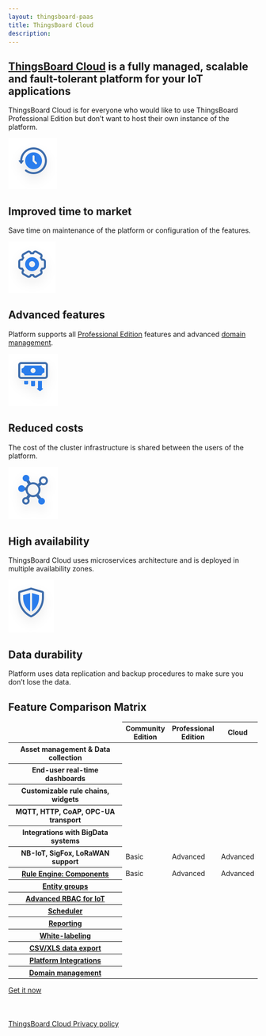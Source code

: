 ```yaml
---
layout: thingsboard-paas
title: ThingsBoard Cloud
description:
---
```


<div id="background">
<div class="main"></div><div class="small1"></div><div class="small2"></div><div class="small3"></div><div class="small4"></div><div class="bottom"></div><div class="small5"></div>
</div>
<section id="tb-customers">
	<main>
		<a href="/industries/telecom/#tmobile"><object data="https://img.thingsboard.io/customers/clear/t-mobile.svg" aria-label="T-mobile logo"></object></a>
      <a href="https://www.bosch.com/"><object data="https://img.thingsboard.io/customers/clear/bosch.svg" aria-label="Bosch logo"></object></a>
      <a href="https://www.prosegur.com/"><object data="https://img.thingsboard.io/customers/clear/prosegur.svg" aria-label="Prosegur logo"></object></a>
      <a href="https://www.engie.sk/en/kontakt"><object data="https://img.thingsboard.io/customers/clear/engie.svg" aria-label="Engie logo"></object></a>
      <a href="/industries/smart-energy/#circutor"><object data="https://img.thingsboard.io/customers/clear/circutor.svg" aria-label="Circutor logo"></object></a>
      <a href="/industries/telecom/#tektelic"><object data="https://img.thingsboard.io/customers/clear/tektelic.svg" aria-label="Tektelic logo"></object></a>
	</main>
</section>
<section id="intro">
	<main>
		<h1 class="intro_title"><a href="what-is-thingsboard-cloud/">ThingsBoard Cloud</a> is a fully managed, scalable and fault-tolerant platform for your IoT applications</h1>
		<div id="labeling">
      <p>ThingsBoard Cloud is for everyone who would like to use ThingsBoard Professional Edition but don’t want to host their own instance of the platform.</p>
		</div>
      <div id="cards" class="row">
        <div class="col-lg-6">
          <div>
            <img src="/images/paas/improved-time.svg" alt="Improved time to market" width="98" height="103">
            <h2>Improved time to market</h2>
            <p>Save time on maintenance of the platform or configuration of the features.</p>
          </div>
        </div>
        <div class="col-lg-6">
          <div>
            <img src="/images/paas/advanced-features.svg" alt="Advanced features" width="96" height="104">
            <h2>Advanced features</h2>
            <p>Platform supports all <a href="/products/thingsboard-pe/">Professional Edition</a> features and advanced <a href="/products/paas/domains/">domain management</a>.</p>
          </div>
        </div>
        <div class="col-lg-6">
          <div>
            <img src="/images/paas/reduced-costs.svg" alt="Reduced costs" width="100" height="106">
            <h2>Reduced costs</h2>
            <p>The cost of the cluster infrastructure is shared between the users of the platform.</p>
          </div>
        </div>
        <div class="col-lg-6">
          <div>
            <img src="/images/paas/high-availability.svg" alt="High availability" width="100" height="106">
            <h2>High availability</h2>
            <p>ThingsBoard Cloud uses microservices architecture and is deployed in multiple availability zones.</p>
          </div>
        </div>
        <div class="col-lg-6">
          <div>
            <img src="/images/paas/data-durability.svg" alt="Data durability" width="92" height="106">
            <h2>Data durability</h2>
            <p>Platform uses data replication and backup procedures to make sure you don’t lose the data.</p>
          </div>
        </div>
      </div>
	</main>
</section>
<section id="matrix">
	<main>
    <div id="backg-matrix">
      <div class="community"><div class="coln"><div class="head"></div></div></div>
      <div class="prof"><div class="coln"><div class="head"></div></div></div>
      <div class="cloud"><div class="coln"><div class="head"></div></div></div>
    </div>
    <h2>Feature Comparison Matrix</h2>
    <table>
      <thead>
        <tr>
          <td></td>
          <th>Community<br>Edition</th>
          <th>Professional<br>Edition</th>
          <th>Cloud</th>
        </tr>
      </thead>
      <tbody>
        <tr>
          <th>Asset management & Data collection</th>
          <td><i class="fa fa-check"></i></td>
          <td><i class="fa fa-check"></i></td>
          <td><i class="fa fa-check"></i></td>
        </tr>
        <tr>
          <th>End-user real-time dashboards</th>
          <td><i class="fa fa-check"></i></td>
          <td><i class="fa fa-check"></i></td>
          <td><i class="fa fa-check"></i></td>
        </tr>
        <tr>
          <th>Customizable rule chains, widgets</th>
          <td><i class="fa fa-check"></i></td>
          <td><i class="fa fa-check"></i></td>
          <td><i class="fa fa-check"></i></td>
        </tr>
        <tr>
          <th>MQTT, HTTP, CoAP, OPC-UA transport</th>
          <td><i class="fa fa-check"></i></td>
          <td><i class="fa fa-check"></i></td>
          <td><i class="fa fa-check"></i></td>
        </tr>
        <tr>
          <th>Integrations with BigData systems</th>
          <td><i class="fa fa-check"></i></td>
          <td><i class="fa fa-check"></i></td>
          <td><i class="fa fa-check"></i></td>
        </tr>
        <tr>
          <th>NB-IoT, SigFox, LoRaWAN support</th>
          <td>Basic</td>
          <td>Advanced</td>
          <td>Advanced</td>
        </tr>
        <tr>
          <th><a href="/docs/user-guide/rule-engine-2-0/overview/">Rule Engine: Components<span class="faq-icon"></span></a></th>
          <td>Basic</td>
          <td>Advanced</td>
          <td>Advanced</td>
        </tr>
        <tr>
          <th><a href="/docs/user-guide/groups/">Entity groups<span class="faq-icon"></span></a></th>
          <td><i class="fa fa-times disabled"></i></td>
          <td><i class="fa fa-check"></i></td>
          <td><i class="fa fa-check"></i></td>
        </tr>
        <tr>
          <th><a href="/docs/user-guide/rbac/">Advanced RBAC for IoT<span class="faq-icon"></span></a></th>
          <td><i class="fa fa-times disabled"></i></td>
          <td><i class="fa fa-check"></i></td>
          <td><i class="fa fa-check"></i></td>
        </tr>
        <tr>
          <th><a href="/docs/user-guide/scheduler/">Scheduler<span class="faq-icon"></span></a></th>
          <td><i class="fa fa-times disabled"></i></td>
          <td><i class="fa fa-check"></i></td>
          <td><i class="fa fa-check"></i></td>
        </tr>
        <tr>
          <th><a href="/docs/user-guide/reporting/">Reporting<span class="faq-icon"></span></a></th>
          <td><i class="fa fa-times disabled"></i></td>
          <td><i class="fa fa-check"></i></td>
          <td><i class="fa fa-check"></i></td>
        </tr>
        <tr>
          <th><a href="/docs/user-guide/white-labeling/">White-labeling<span class="faq-icon"></span></a></th>
          <td><i class="fa fa-times disabled"></i></td>
          <td><i class="fa fa-check"></i></td>
          <td><i class="fa fa-check"></i></td>
        </tr>
        <tr>
          <th><a href="/docs/user-guide/csv-xls-data-export/">CSV/XLS data export<span class="faq-icon"></span></a></th>
          <td><i class="fa fa-times disabled"></i></td>
          <td><i class="fa fa-check"></i></td>
          <td><i class="fa fa-check"></i></td>
        </tr>
        <tr>
          <th><a href="/docs/user-guide/integrations/">Platform Integrations<span class="faq-icon"></span></a></th>
          <td><i class="fa fa-times disabled"></i></td>
          <td><i class="fa fa-check"></i></td>
          <td><i class="fa fa-check"></i></td>
        </tr>
        <tr>
          <th><a href="/products/paas/domains/">Domain management<span class="faq-icon"></span></a></th>
          <td><i class="fa fa-times disabled"></i></td>
          <td><i class="fa fa-times disabled"></i></td>
          <td><i class="fa fa-check"></i></td>
        </tr>
      </tbody>
    </table>
	</main>
</section>

<section id="bottom">
  <main>
    <a id="Products_Cloud_GetItNow" href="/pricing/" class="try-paas gtm_button">Get it now</a><br><br><br><br>
    <a href="/products/paas/privacy-policy/" >ThingsBoard Cloud Privacy policy</a>
  </main>
</section>
